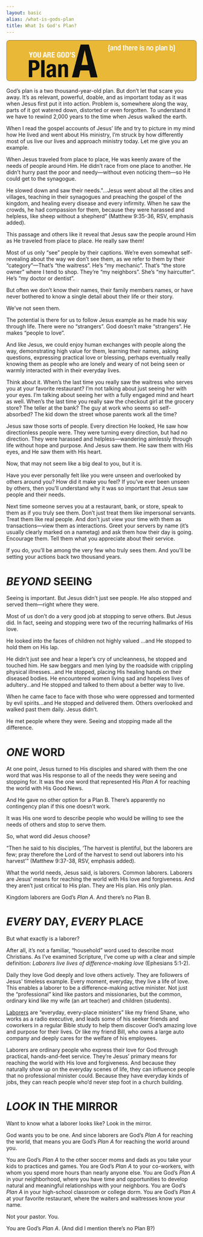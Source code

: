 ```yaml
---
layout: basic
alias: /what-is-gods-plan
title: What Is God's Plan?
---
```

![You Are God's Plan A](/img/fuel/plan-a-connection/plan-a-header.jpg "You Are God's *Plan A*")  

God’s plan is a two thousand-year-old plan. But don’t let that scare you away. It’s as relevant, powerful, doable, and as important today as it was when Jesus first put it into action. Problem is, somewhere along the way, parts of it got watered down, distorted or even forgotten. To understand it we have to rewind 2,000 years to the time when Jesus walked the earth.

When I read the gospel accounts of Jesus’ life and try to picture in my mind how He lived and went about His ministry, I’m struck by how differently most of us live our lives and approach ministry today. Let me give you an example.

When Jesus traveled from place to place, He was keenly aware of the needs of people around Him. He didn’t race from one place to another. He didn’t hurry past the poor and needy—without even noticing them—so He could get to the synagogue.

He slowed down and saw their needs."…Jesus went about all the cities and villages, teaching in their synagogues and preaching the gospel of the kingdom, and healing every disease and every infirmity. When he saw the crowds, he had compassion for them, because they were harassed and helpless, like sheep without a shepherd” (Matthew 9:35-36, RSV, emphasis added).

This passage and others like it reveal that Jesus saw the people around Him as He traveled from place to place. He really saw them!

Most of us only “see” people by their captions. We’re even somewhat self-revealing about the way we don’t see them, as we refer to them by their “category”—That’s “the waitress”. He’s “my mechanic”. That’s “the store owner” where I tend to shop. They’re “my neighbors”. She’s “my haircutter”. He’s “my doctor or dentist”.

But often we don’t know their names, their family members names, or have never bothered to know a single detail about their life or their story.

We’ve not seen them.

The potential is there for us to follow Jesus example as he made his way through life. There were no “strangers”. God doesn’t make “strangers”. He makes “people to love”.

And like Jesus, we could enjoy human exchanges with people along the way, demonstrating high value for them, learning their names, asking questions, expressing practical love or blessing, perhaps eventually really knowing them as people who are lonely and weary of not being seen or warmly interacted with in their everyday lives.

Think about it. When’s the last time you really saw the waitress who serves you at your favorite restaurant? I’m not talking about just seeing her with your eyes. I’m talking about seeing her with a fully engaged mind and heart as well. When’s the last time you really saw the checkout girl at the grocery store? The teller at the bank? The guy at work who seems so self-absorbed? The kid down the street whose parents work all the time?

Jesus saw those sorts of people. Every direction He looked, He saw how directionless people were. They were turning every direction, but had no direction. They were harassed and helpless—wandering aimlessly through life without hope and purpose. And Jesus saw them. He saw them with His eyes, and He saw them with His heart.

Now, that may not seem like a big deal to you, but it is.

Have you ever personally felt like you were unseen and overlooked by others around you? How did it make you feel? If you’ve ever been unseen by others, then you’ll understand why it was so important that Jesus saw people and their needs.

Next time someone serves you at a restaurant, bank, or store, speak to them as if you truly see them. Don’t just treat them like impersonal servants. Treat them like real people. And don’t just view your time with them as transactions—view them as interactions. Greet your servers by name (it’s usually clearly marked on a nametag) and ask them how their day is going. Encourage them. Tell them what you appreciate about their service.

If you do, you’ll be among the very few who truly sees them. And you’ll be setting your actions back two thousand years.

# *BEYOND* SEEING
Seeing is important. But Jesus didn’t just see people. He also stopped and served them—right where they were.

Most of us don’t do a very good job at stopping to serve others. But Jesus did. In fact, seeing and stopping were two of the recurring hallmarks of His love.

He looked into the faces of children not highly valued …and He stopped to hold them on His lap.

He didn’t just see and hear a leper’s cry of uncleanness, he stopped and touched him. He saw beggars and men lying by the roadside with crippling physical illnesses…and He stopped, placing His healing hands on their diseased bodies. He encountered women living sad and hopeless lives of adultery…and He stopped and talked to them about a better way to live.

When he came face to face with those who were oppressed and tormented by evil spirits…and He stopped and delivered them. Others overlooked and walked past them daily. Jesus didn’t.

He met people where they were. Seeing and stopping made all the difference.

# *ONE* WORD
At one point, Jesus turned to His disciples and shared with them the one word that was His response to all of the needs they were seeing and stopping for. It was the one word that represented His *Plan A* for reaching the world with His Good News.

And He gave no other option for a Plan B. There’s apparently no contingency plan if this one doesn’t work.

It was His one word to describe people who would be willing to see the needs of others and stop to serve them.

So, what word did Jesus choose?

“Then he said to his disciples, ‘The harvest is plentiful, but the laborers are few; pray therefore the Lord of the harvest to send out laborers into his harvest’” (Matthew 9:37-38, RSV, emphasis added).

What the world needs, Jesus said, is laborers. Common laborers. Laborers are Jesus’ means for reaching the world with His love and forgiveness. And they aren’t just critical to His plan. They are His plan. His only plan.

Kingdom laborers are God’s *Plan A*. And there’s no Plan B.

# *EVERY* DAY, *EVERY* PLACE
But what exactly is a laborer?

After all, it’s not a familiar, “household” word used to describe most Christians. As I’ve examined Scripture, I’ve come up with a clear and simple definition: *Laborers live lives of difference-making love* (Ephesians 5:1-2).

Daily they love God deeply and love others actively. They are followers of Jesus' timeless example. Every moment, everyday, they live a life of love. This enables a laborer to be a difference-making active minister. Not just the “professional” kind like pastors and missionaries, but the common, ordinary kind like my wife (an art teacher) and children (students).

[Laborers](/about/) are “everyday, every-place ministers” like my friend Shane, who works as a radio executive, and leads some of his seeker friends and coworkers in a regular Bible study to help them discover God’s amazing love and purpose for their lives. Or like my friend Bill, who owns a large auto company and deeply cares for the welfare of his employees.

Laborers are ordinary people who express their love for God through practical, hands-and-feet service. They’re Jesus’ primary means for reaching the world with His love and forgiveness. And because they naturally show up on the everyday scenes of life, they can influence people that no professional minister could. Because they have everyday kinds of jobs, they can reach people who’d never step foot in a church building.

# *LOOK* IN THE MIRROR
Want to know what a laborer looks like? Look in the mirror.

God wants you to be one. And since laborers are God’s *Plan A* for reaching the world, that means you are God’s *Plan A* for reaching the world around you.

You are God’s *Plan A* to the other soccer moms and dads as you take your kids to practices and games. You are God’s *Plan A* to your co-workers, with whom you spend more hours than nearly anyone else. You are God’s *Plan A* in your neighborhood, where you have time and opportunities to develop natural and meaningful relationships with your neighbors. You are God’s *Plan A* in your high-school classroom or college dorm. You are God’s *Plan A* at your favorite restaurant, where the waiters and waitresses know your name.

Not your pastor. You.

You are God’s *Plan A*. (And did I mention there’s no Plan B?)